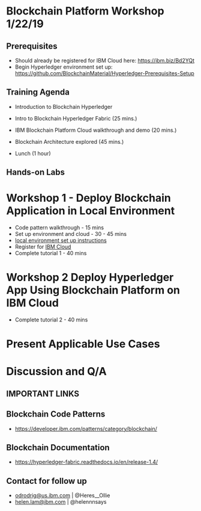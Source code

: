 # Blockchain Platform Workshop 1/22/19

## Prerequisites

- Should already be registered for IBM Cloud here: https://ibm.biz/Bd2YQt
- Begin Hyperledger environment set up: https://github.com/BlockchainMaterial/Hyperledger-Prerequisites-Setup

## Training Agenda

*  Introduction to Blockchain Hyperledger 
 * Intro to Blockchain Hyperledger Fabric (25 mins.)
 * IBM Blockchain Platform Cloud walkthrough and demo (20 mins.)

* Blockchain Architecture explored (45 mins.)

* Lunch (1 hour)

## Hands-on Labs

# Workshop 1 - Deploy Blockchain Application in Local Environment

* Code pattern walkthrough - 15 mins
* Set up environment and cloud - 30 - 45 mins
 * [local environment set up instructions](https://github.com/BlockchainMaterial/Hyperledger-Prerequisites-Setup)
 * Register for [IBM Cloud](https://ibm.biz/Bd2YQt)
* Complete tutorial 1 - 40 mins

# Workshop 2 Deploy Hyperledger App Using Blockchain Platform on IBM Cloud 

* Complete tutorial 2 - 40 mins

# Present Applicable Use Cases 

# Discussion and Q/A 
    
## IMPORTANT LINKS 

## Blockchain Code Patterns

* https://developer.ibm.com/patterns/category/blockchain/

## Blockchain Documentation 

* https://hyperledger-fabric.readthedocs.io/en/release-1.4/

## Contact for follow up 

* odrodrig@us.ibm.com | @Heres__Ollie
* helen.lam@ibm.com | @helennnsays










 
 

